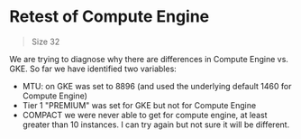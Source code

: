 # Retest of Compute Engine

> Size 32

We are trying to diagnose why there are differences in Compute Engine vs. GKE. So far we have identified two variables:

- MTU: on GKE was set to 8896 (and used the underlying default 1460 for Compute Engine)
- Tier 1 "PREMIUM" was set for GKE but not for Compute Engine
- COMPACT we were never able to get for compute engine, at least greater than 10 instances. I can try again but not sure it will be different.
